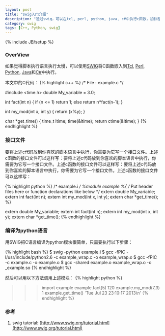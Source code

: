 ```yaml
---
layout: post
title: "swig入门介绍"
description: "通过swig，可以在tcl, perl, python, java, c#中执行c函数，加快程序运行速度"
category: swig
tags: [C++, Python, swig]
---
```

{% include JB/setup %}

### OverView

如果觉得脚本执行语言执行太慢，可以使用[SWIG](http://www.swig.org/)将C函数嵌入到[Tcl](http://www.tcl.tk/), [Perl](http://www.perl.org/), [Python](http://www.python.org/), [Java](http://java.sun.com/)和[C#](http://msdn.microsoft.com/netframework)中执行。

<!-- more -->

本文中的C代码：
{% highlight c++ %}
/* File : example.c */

#include <time.h>
double My_variable = 3.0;

int fact(int n) {
	if (n <= 1) return 1;
	else return n*fact(n-1);
}

int my_mod(int x, int y) {
	return (x%y);
}

char *get_time()
{
	time_t ltime;
	time(&ltime);
	return ctime(&ltime);
}
{% endhighlight %}

### 接口文件

要将上述c代码放到你喜欢的脚本语言中执行，你需要为它写一个接口文件。上述c函数的接口文件可以这样写：要将上述c代码放到你喜欢的脚本语言中执行，你需要为它写一个接口文件。上述c函数的接口文件可以这样写：要将上述c代码放到你喜欢的脚本语言中执行，你需要为它写一个接口文件。上述c函数的接口文件可以这样写：

{% highlight python %}
/* example.i */
%module example
%{
/* Put header files here or function declarations like below */
extern double My_variable;
extern int fact(int n);
extern int my_mod(int x, int y);
extern char *get_time();
%}

extern double My_variable;
extern int fact(int n);
extern int my_mod(int x, int y);
extern char *get_time();
{% endhighlight %}

### 编译为python语言

用SWIG把C语言编译为python模块很简单，只需要执行以下步骤：

{% highlight bash %}
$ swig -python example.i
$ gcc -fPIC -I/usr/include/python2.6 -c example_wrap.c -o example_wrap.o
$ gcc -fPIC -c example.c -o example.o
$ gcc -shared example.o example_wrap.o -o _example.so
{% endhighlight %}

然后可以用以下方法调用上述模块：
{% highlight python %}
>>> import example
>>> example.fact(5)
120
>>> example.my_mod(7,3)
1
>>> example.get_time()
'Tue Jul 23 23:10:17 2013\n'
{% endhighlight %}

### 参考

1. swig tutorial: [http://www.swig.org/tutorial.html](http://www.swig.org/tutorial.html)
